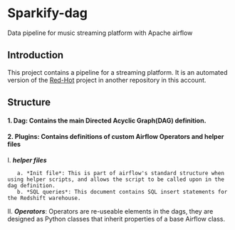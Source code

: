 # Sparkify-dag
Data pipeline for music streaming platform with Apache airflow


## Introduction 

This project contains a pipeline for a streaming platform. It is an automated version of the [Red-Hot](https://github.com/donsolana/Red-Hot) project in another repository in this account. 

## Structure
#### 1. Dag: Contains the main **Directed Acyclic Graph(DAG)** definition.
#### 2. Plugins: Contains definitions of custom Airflow Operators and helper files

I. ***helper files*** 

       a. *Init file*: This is part of airflow's standard structure when using helper scripts, and allows the script to be called upon in the dag definition.
       b. *SQL queries*: This document contains SQL insert statements for the Redshift warehouse.

II. ***Operators***: Operators are re-useable elements in the dags, they are designed as Python classes that inherit properties of a base Airflow class.


   


